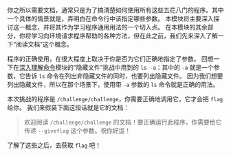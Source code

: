 你之所以需要文档，通常只是为了搞清楚如何使用所有这些五花八门的程序。其中一个具体的情景就是，弄明白在命令行中该指定哪些参数。
本模块将主要深入探讨这一概念，并将其作为学习程序通用用法的一个切入点。
在本模块的其余部分，你将学习向环境请求程序帮助的各种方法，但在此之前，我们先来深入了解一下“阅读文档”这个概念。

程序的正确使用，在很大程度上取决于你是否为它们正确地指定了参数。
回想一下在[深入理解命令](./commands)模块的“隐藏文件”挑战中用到的 `ls -a`：其中的 `-a` 就是一个参数，它告诉 `ls` 命令在列出非隐藏文件的同时，也要列出隐藏文件。
因为我们想要列出隐藏文件，所以在那个场景下，使用带 `-a` 参数的 `ls` 命令就是正确的用法。

本次挑战的程序是 `/challenge/challenge`，你需要正确地调用它，它才会把 `flag` 给你。
我们来假装下面这段话就是它的文档：

>欢迎阅读 `/challenge/challenge` 的文档！要正确运行此程序，你需要给它传递 `--giveflag` 这个参数。祝你好运！

了解了这些之后，去获取 `flag` 吧！
